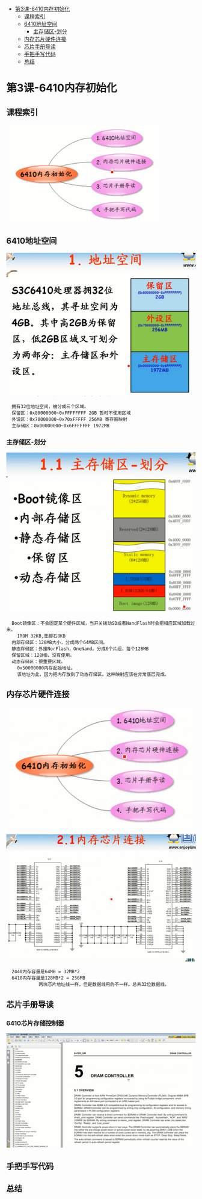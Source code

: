 <!-- TOC depthFrom:1 depthTo:6 withLinks:1 updateOnSave:1 orderedList:0 -->

- [第3课-6410内存初始化](#第3课-6410内存初始化)
	- [课程索引](#课程索引)
	- [6410地址空间](#6410地址空间)
		- [主存储区-划分](#主存储区-划分)
	- [内存芯片硬件连接](#内存芯片硬件连接)
	- [芯片手册导读](#芯片手册导读)
	- [手把手写代码](#手把手写代码)
	- [总结](#总结)

<!-- /TOC -->

# 第3课-6410内存初始化

## 课程索引

![1526789825545.png](image/1526789825545.png)

## 6410地址空间

![1526789866273.png](image/1526789866273.png)

      拥有32位地址空间，被分成三个区域。
      保留区：0x80000000~0xFFFFFFFF 2GB 暂时不使用区域
      外设区：0x70000000~0x70xFFFFF 256MB 寄存器映射
      主存储区：0x00000000~0x6FFFFFFF 1972MB

### 主存储区-划分

![1526790095102.png](image/1526790095102.png)

      Boot镜像区：不会固定某个硬件区域，当开关拨动SD或者NandFlash时会把相应区域加载过来。
        IROM 32KB,垫脚石8KB
      内部存储区：128MB大小，分成两个64MB区间。
      静态存储区：外接NorFlash，OneNand。分成6个片组，每个128MB
      保留区域：128MB，没有使用。
      动态存储区：很重要区域。
        0x50000000内存起始地址。
        该地址为此，因为把内存放到了动态存储区。这种映射应该在非常底层完成。

## 内存芯片硬件连接

![1526791000950.png](image/1526791000950.png)

![1526791009343.png](image/1526791009343.png)

      2440内存容量是64MB = 32MB*2
      6410内存容量是128MB*2 = 256MB
				两块芯片地址线一样，但是数据线用的不一样。总共32位数据线。

## 芯片手册导读

### 6410芯片存储控制器

![1526792783198.png](image/1526792783198.png)




## 手把手写代码



## 总结
